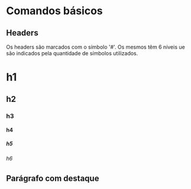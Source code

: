 # Comandos básicos

## Headers

Os headers são marcados com o símbolo '#'. Os mesmos têm 6 níveis ue são indicados pela quantidade de símbolos utilizados.

# h1

## h2

### h3

#### h4

##### h5

###### h6

## Parágrafo com destaque